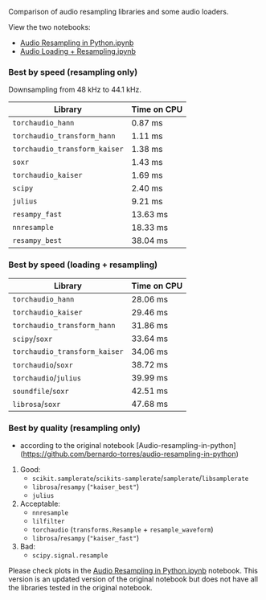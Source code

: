 Comparison of audio resampling libraries and some audio loaders.

View the two notebooks:

- [Audio Resampling in Python.ipynb](https://github.com/bernardo-torres/audio-resampling-in-python/blob/master/Audio%20Resampling%20in%20Python.ipynb)
- [Audio Loading + Resampling.ipynb](https://github.com/bernardo-torres/audio-resampling-in-python/blob/master/Audio%20Loading%20%2B%20Resampling.ipynb)


### Best by speed (resampling only)


Downsampling from 48 kHz to 44.1 kHz.


| Library | Time on CPU |
| - | - |
| `torchaudio_hann` | 0.87 ms |
| `torchaudio_transform_hann` | 1.11 ms |
| `torchaudio_transform_kaiser` | 1.38 ms |
| `soxr` | 1.43 ms |
| `torchaudio_kaiser` | 1.69 ms |
| `scipy` | 2.40 ms |
| `julius` | 9.21 ms |
| `resampy_fast` | 13.63 ms |
| `nnresample` | 18.33 ms |
| `resampy_best` | 38.04 ms |



### Best by speed (loading + resampling)

<!-- L: load, R: resample libs
L: torchaudio- \nR: torchaudio_hann              28.058083
L: torchaudio- \nR: torchaudio_kaiser            29.464524
L: torchaudio- \nR: torchaudio_transform_hann    31.858430
L: scipy- \nR: soxr                              33.637649
L: torchaudio- \nR: soxr                         38.724915
L: torchaudio- \nR: julius                       39.991616
L: soundfile- \nR: soxr                          42.511529
L: librosa- \nR: soxr                            47.683907 -->

| Library | Time on CPU |
| - | - |
| `torchaudio_hann` | 28.06 ms |
| `torchaudio_kaiser` | 29.46 ms |
| `torchaudio_transform_hann` | 31.86 ms |
| `scipy`/`soxr` | 33.64 ms |
| `torchaudio_transform_kaiser` | 34.06 ms |
| `torchaudio`/`soxr` | 38.72 ms |
| `torchaudio`/`julius` | 39.99 ms |
| `soundfile`/`soxr` | 42.51 ms |
| `librosa`/`soxr` | 47.68 ms |


### Best by quality (resampling only)

* according to the original notebook [Audio-resampling-in-python]
(https://github.com/bernardo-torres/audio-resampling-in-python)

1. Good:
   - `scikit.samplerate`/`scikits-samplerate`/`samplerate`/`libsamplerate`
   - `librosa`/`resampy` (`"kaiser_best"`)
   - `julius`
3. Acceptable:
   - `nnresample`
   - `lilfilter`
   - `torchaudio` (`transforms.Resample` + `resample_waveform`)
   - `librosa`/`resampy` (`"kaiser_fast"`)
5. Bad:
   - `scipy.signal.resample`

Please check plots in the [Audio Resampling in Python.ipynb](https://github.com/bernardo-torres/audio-resampling-in-python/blob/master/Audio%20Resampling%20in%20Python.ipynb) notebook. This version is an updated version of the original notebook but does not have all the libraries tested in the original notebook.

